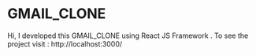 # GMAIL_CLONE
Hi, I developed this GMAIL_CLONE using React JS Framework . To see the project visit : http://localhost:3000/
